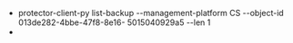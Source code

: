 - protector-client-py list-backup --management-platform CS --object-id 013de282-4bbe-47f8-8e16-
  5015040929a5 --len 1
-